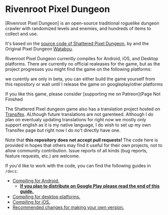# Rivenroot Pixel Dungeon

[Rivenroot Pixel Dungeon] is an open-source traditional roguelike dungeon crawler with randomized levels and enemies, and hundreds of items to collect and use. 

It's based on the [source code of Shattered Pixel Dungeon](https://github.com/00-Evan/pixel-dungeon-gradle), by and the Original Pixel Dungeon [Watabou](https://www.watabou.ru).

Rivenroot Pixel Dungeon currently compiles for Android, iOS, and Desktop platforms. There are currently no official realeases for the game, but as the project progresses you might find the game on the following platforms:

we curently are only in beta,  you can either build the game yourself from this repository or wait until I release the game on googleplay/other platforms


If you like this game, please consider [supporting me on Patreon](Page Not Finished

The Shattered Pixel dungeon game also has a translation project hosted on [Transifex](https://www.transifex.com/shattered-pixel/shattered-pixel-dungeon/).
ALthough future translations are not garenteed. 
Although I do plan on eventualy updating translations for right now we mostly only support english as it is my native language, I do wish to set up my own Transifex page but right now I do no't directly have one.

Note that **this repository does not accept pull requests!** The code here is provided in hopes that others may find it useful for their own projects, not to allow community contribution. Issue reports of all kinds (bug reports, feature requests, etc.) are welcome.

If you'd like to work with the code, you can find the following guides in `/docs`:
- [Compiling for Android.](docs/getting-started-android.md)
    - **[If you plan to distribute on Google Play please read the end of this guide.](docs/getting-started-android.md#distributing-your-apk)**
- [Compiling for desktop platforms.](docs/getting-started-desktop.md)
- [Compiling for iOS.](docs/getting-started-ios.md)
- [Recommended changes for making your own version.](docs/recommended-changes.md)
